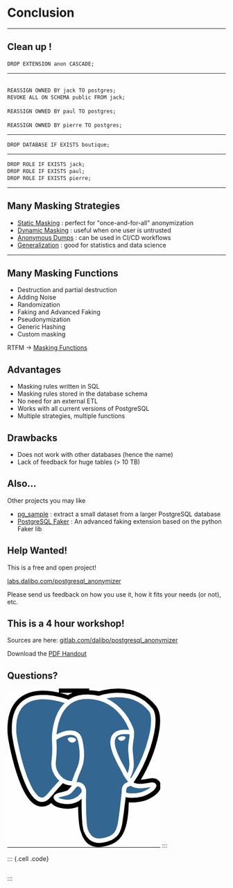 # Conclusion

----

## Clean up !



``` { .run-postgres user=postgres }
DROP EXTENSION anon CASCADE;
```

----

``` { .run-postgres user=postgres dbname=postgres }

REASSIGN OWNED BY jack TO postgres;
REVOKE ALL ON SCHEMA public FROM jack;

REASSIGN OWNED BY paul TO postgres;

REASSIGN OWNED BY pierre TO postgres;
```

----


<!---
We can't use run-postgres here, because the pandoc-run-postgres filter is
already connected to the "boutique" database. Therefore we can't remove it at
this point of the document generation
-->

``` { .run-postgres user=postgres dbname=postgres }
DROP DATABASE IF EXISTS boutique;
```

----


``` { .run-postgres user=postgres dbname=postgres }
DROP ROLE IF EXISTS jack;
DROP ROLE IF EXISTS paul;
DROP ROLE IF EXISTS pierre;
```

----

## Many Masking Strategies

-   [Static
    Masking](https://postgresql-anonymizer.readthedocs.io/en/stable/static_masking/)
    : perfect for \"once-and-for-all\" anonymization
-   [Dynamic
    Masking](https://postgresql-anonymizer.readthedocs.io/en/stable/dynamic_masking/)
    : useful when one user is untrusted
-   [Anonymous
    Dumps](https://postgresql-anonymizer.readthedocs.io/en/stable/anonymous_dumps/)
    : can be used in CI/CD workflows
-   [Generalization](https://postgresql-anonymizer.readthedocs.io/en/stable/generalization/)
    : good for statistics and data science

----

## Many Masking Functions

-   Destruction and partial destruction
-   Adding Noise
-   Randomization
-   Faking and Advanced Faking
-   Pseudonymization
-   Generic Hashing
-   Custom masking

RTFM -\> [Masking
Functions](https://postgresql-anonymizer.readthedocs.io/en/latest/masking_functions/)

## Advantages

-   Masking rules written in SQL
-   Masking rules stored in the database schema
-   No need for an external ETL
-   Works with all current versions of PostgreSQL
-   Multiple strategies, multiple functions

## Drawbacks

-   Does not work with other databases (hence the name)
-   Lack of feedback for huge tables (\> 10 TB)

## Also...

Other projects you may like

-   [pg_sample](https://github.com/mla/pg_sample) : extract a small
    dataset from a larger PostgreSQL database
-   [PostgreSQL Faker](https://gitlab.com/dalibo/postgresql_faker) : An
    advanced faking extension based on the python Faker lib

## Help Wanted!

This is a free and open project!

[labs.dalibo.com/postgresql_anonymizer](https://labs.dalibo.com/postgresql_anonymizer)

Please send us feedback on how you use it, how it fits your needs (or
not), etc.

## This is a 4 hour workshop!

Sources are here:
[gitlab.com/dalibo/postgresql_anonymizer](https://gitlab.com/dalibo/postgresql_anonymizer/-/tree/master/docs/how-to)

Download the [PDF
Handout](https://dalibo.gitlab.io/postgresql_anonymizer/how-to.handout.pdf)

## Questions?

![](./img/deal_with_it.gif)
:::

::: {.cell .code}
``` python
```
:::
